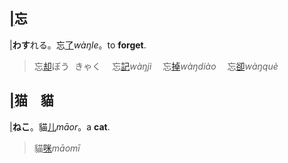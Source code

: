 ## [|]()<span lang=zh-tw>忘</span>

[|]()**わす**れる。忘[了]()*wàŋle*。to **forget**.   
><ruby>忘[却]()<kbd>ぼう<br>きゃく</kbd>　</ruby>
<ruby>忘[記]()*wàŋjì*　</ruby>
<ruby>忘[掉]()*wàŋdiào*　</ruby>
<ruby>忘[卻]()*wàŋquè*　</ruby>


## [|]()<span lang=zh-tw>猫　貓</span>

[|]()**ねこ**。貓[儿]()*māor*。a **cat**.   
><ruby>貓[咪]()*māomī*　</ruby>


